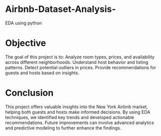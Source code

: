 # Airbnb-Dataset-Analysis-
EDA using python

# Objective

The goal of this project is to:
Analyze room types, prices, and availability across different neighborhoods.
Understand host behavior and listing patterns.
Detect potential outliers in prices.
Provide recommendations for guests and hosts based on insights.

# Conclusion

This project offers valuable insights into the New York Airbnb market, helping both guests and hosts make informed decisions. By using EDA techniques, we identified key trends and developed actionable recommendations. Future improvements can involve advanced analytics and predictive modeling to further enhance the findings.
